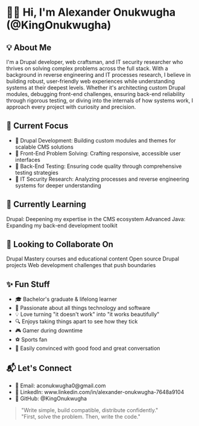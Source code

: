 <h1>👋🏿 Hi, I'm Alexander Onukwugha (@KingOnukwugha)</h1>
<h2> 💡 About Me </h2>
I'm a Drupal developer, web craftsman, and IT security researcher who thrives on solving complex problems across the full stack. With a background in reverse engineering and IT processes research, I believe in building robust, user-friendly web experiences while understanding systems at their deepest levels. Whether it's architecting custom Drupal modules, debugging front-end challenges, ensuring back-end reliability through rigorous testing, or diving into the internals of how systems work, I approach every project with curiosity and precision.
<h2>🔭 Current Focus</h2>
 <ul>
    <li>🔷 Drupal Development: Building custom modules and themes for scalable CMS solutions</li>
    <li>🎨 Front-End Problem Solving: Crafting responsive, accessible user interfaces</li>
    <li>🧪 Back-End Testing: Ensuring code quality through comprehensive testing strategies</li>
    <li>🔐 IT Security Research: Analyzing processes and reverse engineering systems for deeper understanding</li>
  </ul>

<h2>🌱 Currently Learning</h2>
Drupal: Deepening my expertise in the CMS ecosystem
Advanced Java: Expanding my back-end development toolkit

<h2>💞️ Looking to Collaborate On</h2>
Drupal Mastery courses and educational content
Open source Drupal projects
Web development challenges that push boundaries

<h2>✨ Fun Stuff</h2>
 <ul>
    <li>🎓 Bachelor's graduate & lifelong learner</li>
    <li>👀 Passionate about all things technology and software</li>
    <li>💡 Love turning "it doesn't work" into "it works beautifully"</li>
    <li>🔍 Enjoys taking things apart to see how they tick</li>
    <li>🎮 Gamer during downtime</li>
    <li>⚽ Sports fan</li>
    <li>🍕 Easily convinced with good food and great conversation</li>

   
  </ul>

<h2>📬 Let's Connect</h2>
<ul>
 <li>📧 Email: aconukwugha0@gmail.com</li>
 <li>💼 LinkedIn: www.linkedin.com/in/alexander-onukwugha-7648a9104</li>
 <li>🐙 GitHub: @KingOnukwugha</li> 
</ul>




<blockquote>"Write simple, build compatible, distribute confidently."<br>
"First, solve the problem. Then, write the code."</blockquote>

<!---
KingOnukwugha/KingOnukwugha is a ✨ special ✨ repository because its `README.md` (this file) appears on your GitHub profile.
You can click the Preview link to take a look at your changes.
--->
